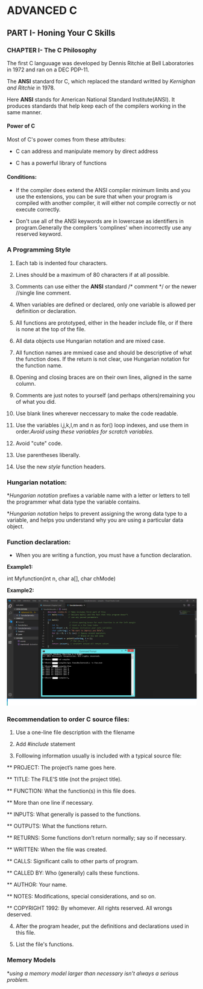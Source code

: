 # ADVANCED C

## PART I- Honing Your C Skills

### CHAPTER I- The C Philosophy

The first C languuage was developed by Dennis Ritchie at Bell Laboratories in 1972 and ran on a DEC PDP-11.

The __ANSI__ standard for C, which replaced the standard writted by _Kernighan and Ritchie_ in 1978.

Here __ANSI__ stands for American National Standard Institute(ANSI). It produces standards that help keep each of the compilers working in the same manner.

#### Power of C

Most of C's power comes from these attributes:

* C can address and manipulate memory by direct address

* C has a powerful library of functions
  
#### Conditions:

* If the compiler does extend the ANSI compiler minimum limits and you use the extensions, you can be sure that when your program is compiled with another compiler, it will either not compile correctly or not execute correctly.
  
* Don't use all of the ANSI keywords are in lowercase as identifiers in program.Generally the compilers 'complines' when incorrectly use any reserved keyword.
  
### A Programming Style

1. Each tab is indented four characters.

2. Lines should be a maximum of 80 characters if at all possible.
   
3. Comments can use either the __ANSI__ standard /* comment */ or the newer //single line comment.

4. When variables are defined or declared, only one variable is allowed per definition or declaration.
   
5. All functions are prototyped, either in the header include file, or if there is none at the top of the file.
   
6. All data objects use Hungarian notation and are mixed case.
   
7.  All function names are mmixed case and should be descriptive of what the function does. If the return is not clear, use Hungarian notation for the function name.
   
8.  Opening and closing braces are on their own lines, aligned in the same column.
   
9.  Comments are just notes to yourself (and perhaps others)remaining you of what you did. 

10. Use blank lines wherever neccessary to make the code readable.
    
11. Use the variables i,j,k,l,m and n as for() loop indexes, and use them in order._Avoid using these variables for scratch variables._
    
12. Avoid "cute" code.
    
13. Use parentheses liberally.
    
14. Use the new _style_ function headers.
    
### Hungarian notation:

*_Hungarian notation_ prefixes a variable name with a letter or letters to tell the programmer what data type the variable contains.

*_Hungarian notation_ helps to prevent assigning the wrong data type to a variable, and helps you understand why you are using a particular data object.

### Function declaration:

* When you are writing a function, you must have a function declaration.

__Example1:__

int Myfunction(int n, char a[], char chMode)

__Example2:__

![Function Declaration Example Program](images/Ex1-Fundeclar-chapter1.png)

### Recommendation to order C source files:

1. Use a one-line file description with the filename
   
2. Add _#include_ statement
   
3. Folllowing information usually is included with a typical source file:

** PROJECT: The project’s name goes here.

** TITLE: The FILE’S title (not the project title).

** FUNCTION: What the function(s) in this file does.

** More than one line if necessary.

** INPUTS: What generally is passed to the functions.

** OUTPUTS: What the functions return.

** RETURNS: Some functions don’t return normally; say so if necessary.

** WRITTEN: When the file was created.

** CALLS: Significant calls to other parts of program.

** CALLED BY: Who (generally) calls these functions.

** AUTHOR: Your name.

** NOTES: Modifications, special considerations, and so on.

** COPYRIGHT 1992: By whomever. All rights reserved. All wrongs deserved.

4. After the program header, put the definitions and declarations used in this file.
   
5. List the file's functions.
   
### Memory Models

*_using a memory model larger than necessary isn’t always a serious problem._